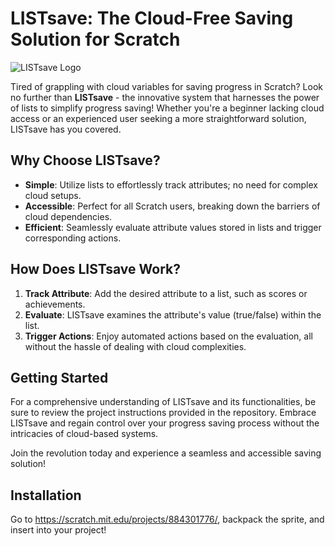 # LISTsave: The Cloud-Free Saving Solution for Scratch

![LISTsave Logo](https://th.bing.com/th/id/OIG.Q3tFDfKm9vy4wP0lAaeW?pid=ImgGn)

Tired of grappling with cloud variables for saving progress in Scratch? Look no further than **LISTsave** - the innovative system that harnesses the power of lists to simplify progress saving! Whether you're a beginner lacking cloud access or an experienced user seeking a more straightforward solution, LISTsave has you covered.

## Why Choose LISTsave?

- **Simple**: Utilize lists to effortlessly track attributes; no need for complex cloud setups.
- **Accessible**: Perfect for all Scratch users, breaking down the barriers of cloud dependencies.
- **Efficient**: Seamlessly evaluate attribute values stored in lists and trigger corresponding actions.

## How Does LISTsave Work?

1. **Track Attribute**: Add the desired attribute to a list, such as scores or achievements.
2. **Evaluate**: LISTsave examines the attribute's value (true/false) within the list.
3. **Trigger Actions**: Enjoy automated actions based on the evaluation, all without the hassle of dealing with cloud complexities.

## Getting Started

For a comprehensive understanding of LISTsave and its functionalities, be sure to review the project instructions provided in the repository. Embrace LISTsave and regain control over your progress saving process without the intricacies of cloud-based systems.

Join the revolution today and experience a seamless and accessible saving solution!

## Installation

Go to https://scratch.mit.edu/projects/884301776/, backpack the sprite, and insert into your project!
